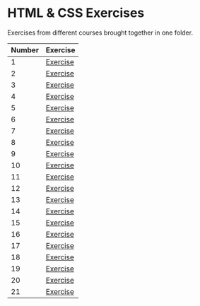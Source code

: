  # HTML & CSS Exercises
 Exercises from different courses brought together in one folder.
 
| Number | Exercise |
| ------ | -------- |
| 1 | [Exercise](https://github.com/nerooc/html-css-exercises/tree/master/Ex1)
| 2 | [Exercise](https://github.com/nerooc/html-css-exercises/tree/master/Ex2%20~%20position)
| 3 | [Exercise](https://github.com/nerooc/html-css-exercises/tree/master/Ex3)
| 4 | [Exercise](https://github.com/nerooc/html-css-exercises/tree/master/Ex4%20~%20inline-block)
| 5 | [Exercise](https://github.com/nerooc/html-css-exercises/tree/master/Ex5%20~%20float)
| 6 | [Exercise](https://github.com/nerooc/html-css-exercises/tree/master/Ex1)
| 7 | [Exercise](https://github.com/nerooc/html-css-exercises/blob/master/Ex7%20~%20transition/index.html)
| 8 | [Exercise](https://github.com/nerooc/html-css-exercises/tree/master/Ex8%20~%20transition2)
| 9 | [Exercise](https://github.com/nerooc/html-css-exercises/tree/master/Ex9%20~%20transform)
| 10 | [Exercise](https://github.com/nerooc/html-css-exercises/tree/master/Ex10%20~%20transform)
| 11 | [Exercise](https://github.com/nerooc/html-css-exercises/tree/master/Ex11%20~%20transform)
| 12 | [Exercise](https://github.com/nerooc/html-css-exercises/tree/master/Ex12%20~%20buttons)
| 13 | [Exercise](https://github.com/nerooc/html-css-exercises/tree/master/Ex13%20~%20transition)
| 14 | [Exercise](https://github.com/nerooc/html-css-exercises/tree/master/Ex14)
| 15 | [Exercise](https://github.com/nerooc/html-css-exercises/tree/master/Ex15%20-%20animate)
| 16 | [Exercise](https://github.com/nerooc/html-css-exercises/tree/master/Ex16%20-%20transition)
| 17 | [Exercise](https://github.com/nerooc/html-css-exercises/tree/master/Ex17%20-%20animate)
| 18 | [Exercise](https://github.com/nerooc/html-css-exercises/tree/master/Ex18%20~%20animate)
| 19 | [Exercise](https://github.com/nerooc/html-css-exercises/tree/master/Ex19%20-%20flexbox)
| 20 | [Exercise](https://github.com/nerooc/html-css-exercises/tree/master/Ex20%20~%20flexbox)
| 21 | [Exercise](https://github.com/nerooc/html-css-exercises/tree/master/Ex21%20~%20flexbox%20media%20queries)
